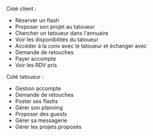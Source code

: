 Coté client : 

- Réserver un flash
- Proposer son projet au tatoueur
- Chercher un tatoueur dans l'annuaire
- Voir les disponibilités du tatoueur
- Accéder à la conv avec le tatoueur et échanger avec
- Demande de retouches
- Payer accompte
- Voir les RDV pris

Coté tatoueur : 

- Gestion accompte
- Demande de retouches 
- Poster ses flashs
- Gérer son planning
- Proposer des guests
- Gérer sa messagerie
- Gérer les projets proposés
